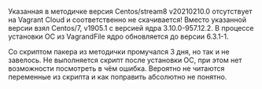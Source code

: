 Указанная в методичке версия Сentos/stream8 v20210210.0 отсутствует на Vagrant Cloud и соответственно не скачивается!
Вместо указанной версии взял Centos/7, v1905.1 с версией ядра 3.10.0-957.12.2. 
В процессе установки ОС из VagrandFile ядро обновляется до версии 6.3.1-1.

Со скриптом пакера из методички промучался 3 дня, но так и не завелось. Не выполняется скрипт после установки ОС, при этом нет возможности посмотреть в чём ошибка. Вероятно не читаются переменные из скрипта и как поправить абсолютно не понятно.
